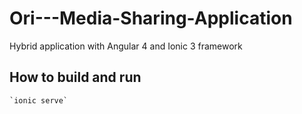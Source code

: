# Ori---Media-Sharing-Application
Hybrid application with Angular 4 and Ionic 3 framework

## How to build and run

    `ionic serve`
